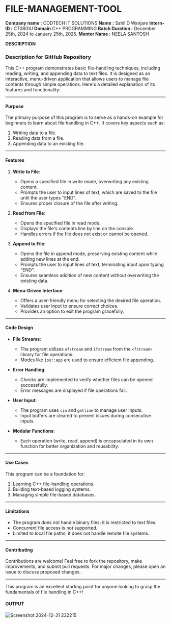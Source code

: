 # FILE-MANAGEMENT-TOOL

**Company name :** CODTECH IT SOLUTIONS
**Name :** Sahil D Wanjare
**Intern-ID :** CT08GIU
**Domain**  C++ PROGRAMMING
**Batch Duration :** December 25th, 2024 to January 25th, 2025.
**Mentor Name :** NEELA SANTOSH

**DESCRIPTION**

### Description for GitHub Repository

This C++ program demonstrates basic file-handling techniques, including reading, writing, and appending data to text files. It is designed as an interactive, menu-driven application that allows users to manage file contents through simple operations. Here's a detailed explanation of its features and functionality:

---

#### **Purpose**
The primary purpose of this program is to serve as a hands-on example for beginners to learn about file handling in C++. It covers key aspects such as:
1. Writing data to a file.
2. Reading data from a file.
3. Appending data to an existing file.

---

#### **Features**
1. **Write to File**:
   - Opens a specified file in write mode, overwriting any existing content.
   - Prompts the user to input lines of text, which are saved to the file until the user types "END".
   - Ensures proper closure of the file after writing.

2. **Read from File**:
   - Opens the specified file in read mode.
   - Displays the file's contents line by line on the console.
   - Handles errors if the file does not exist or cannot be opened.

3. **Append to File**:
   - Opens the file in append mode, preserving existing content while adding new lines at the end.
   - Prompts the user to input lines of text, terminating input upon typing "END".
   - Ensures seamless addition of new content without overwriting the existing data.

4. **Menu-Driven Interface**:
   - Offers a user-friendly menu for selecting the desired file operation.
   - Validates user input to ensure correct choices.
   - Provides an option to exit the program gracefully.

---

#### **Code Design**
- **File Streams**:
  - The program utilizes `ofstream` and `ifstream` from the `<fstream>` library for file operations.
  - Modes like `ios::app` are used to ensure efficient file appending.

- **Error Handling**:
  - Checks are implemented to verify whether files can be opened successfully.
  - Error messages are displayed if file operations fail.

- **User Input**:
  - The program uses `cin` and `getline` to manage user inputs.
  - Input buffers are cleared to prevent issues during consecutive inputs.

- **Modular Functions**:
  - Each operation (write, read, append) is encapsulated in its own function for better organization and reusability.

---

#### **Use Cases**
This program can be a foundation for:
1. Learning C++ file-handling operations.
2. Building text-based logging systems.
3. Managing simple file-based databases.

---

#### **Limitations**
- The program does not handle binary files; it is restricted to text files.
- Concurrent file access is not supported.
- Limited to local file paths; it does not handle remote file systems.

---

#### **Contributing**
Contributions are welcome! Feel free to fork the repository, make improvements, and submit pull requests. For major changes, please open an issue to discuss proposed changes.

---

This program is an excellent starting point for anyone looking to grasp the fundamentals of file handling in C++!

#### **OUTPUT**
![Screenshot 2024-12-31 232215](https://github.com/user-attachments/assets/b396950f-d6a6-4ed7-b1fb-5b145003fbf4)

